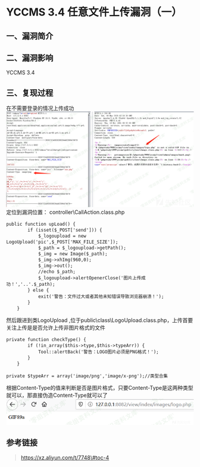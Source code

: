 YCCMS 3.4 任意文件上传漏洞（一）
================================

一、漏洞简介
------------

二、漏洞影响
------------

YCCMS 3.4

三、复现过程
------------

在不需要登录的情况上传成功![5.png](./resource/YCCMS3.4任意文件上传漏洞(一)/media/rId24.png)定位到漏洞位置： controller\\CallAction.class.php

    public function upLoad() {
            if (isset($_POST['send'])) {
                $_logoupload = new LogoUpload('pic',$_POST['MAX_FILE_SIZE']);
                $_path = $_logoupload->getPath();
                $_img = new Image($_path);
                $_img->xhImg(960,0);
                $_img->out();
                //echo $_path;
                $_logoupload->alertOpenerClose('图片上传成功！','..'.$_path);
            } else {
                exit('警告：文件过大或者其他未知错误导致浏览器崩溃！');
            }
        }

然后跟进到类LogoUpload
,位于public\\class\\LogoUpload.class.php，上传首要关注上传是是否允许上传非图片格式的文件

    private function checkType() {
            if (!in_array($this->type,$this->typeArr)) {
                Tool::alertBack('警告：LOGO图片必须是PNG格式！');
            }
        }

    private $typeArr = array('image/png','image/x-png');//类型合集

根据Content-Type的值来判断是否是图片格式，只要Content-Type是这两种类型就可以，那直接伪造Content-Type就可以了![6.png](./resource/YCCMS3.4任意文件上传漏洞(一)/media/rId25.png)

参考链接
--------

> https://xz.aliyun.com/t/7748\#toc-4
